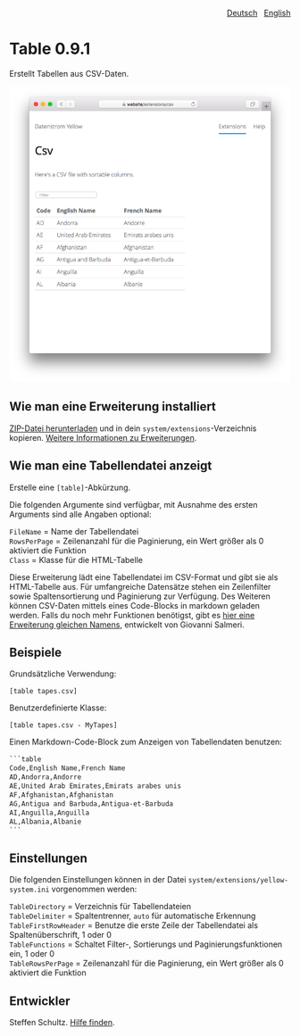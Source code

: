 <p align="right"><a href="README-de.md">Deutsch</a> &nbsp; <a href="README.md">English</a></p>

# Table 0.9.1

Erstellt Tabellen aus CSV-Daten.

<p align="center"><img src="SCREENSHOT.png" alt="Bildschirmfoto"></p>

## Wie man eine Erweiterung installiert

[ZIP-Datei herunterladen](https://github.com/schulle4u/yellow-table/archive/refs/heads/main.zip) und in dein `system/extensions`-Verzeichnis kopieren. [Weitere Informationen zu Erweiterungen](https://github.com/annaesvensson/yellow-update/tree/main/README-de.md).

## Wie man eine Tabellendatei anzeigt

Erstelle eine `[table]`-Abkürzung. 

Die folgenden Argumente sind verfügbar, mit Ausnahme des ersten Arguments sind alle Angaben optional:

`FileName` = Name der Tabellendatei  
`RowsPerPage` = Zeilenanzahl für die Paginierung, ein Wert größer als 0 aktiviert die Funktion  
`Class` = Klasse für die HTML-Tabelle  

Diese Erweiterung lädt eine Tabellendatei im CSV-Format und gibt sie als HTML-Tabelle aus. Für umfangreiche Datensätze stehen ein Zeilenfilter sowie Spaltensortierung und Paginierung zur Verfügung. Des Weiteren können CSV-Daten mittels eines Code-Blocks in markdown geladen werden. Falls du noch mehr Funktionen benötigst, gibt es [hier eine Erweiterung gleichen Namens](https://github.com/GiovanniSalmeri/yellow-table), entwickelt von Giovanni Salmeri. 

## Beispiele

Grundsätzliche Verwendung:

    [table tapes.csv]

Benutzerdefinierte Klasse: 

    [table tapes.csv - MyTapes]

Einen Markdown-Code-Block zum Anzeigen von Tabellendaten benutzen: 

    ```table
    Code,English Name,French Name
    AD,Andorra,Andorre
    AE,United Arab Emirates,Emirats arabes unis
    AF,Afghanistan,Afghanistan
    AG,Antigua and Barbuda,Antigua-et-Barbuda
    AI,Anguilla,Anguilla
    AL,Albania,Albanie
    ```

## Einstellungen

Die folgenden Einstellungen können in der Datei `system/extensions/yellow-system.ini` vorgenommen werden:

`TableDirectory` = Verzeichnis für Tabellendateien  
`TableDelimiter` = Spaltentrenner, `auto` für automatische Erkennung  
`TableFirstRowHeader` = Benutze die erste Zeile der Tabellendatei als Spaltenüberschrift, 1 oder 0  
`TableFunctions` = Schaltet Filter-, Sortierungs und Paginierungsfunktionen ein, 1 oder 0  
`TableRowsPerPage` = Zeilenanzahl für die Paginierung, ein Wert größer als 0 aktiviert die Funktion  

## Entwickler

Steffen Schultz. [Hilfe finden](https://datenstrom.se/de/yellow/help/).
